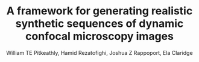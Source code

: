 ---
layout: pub
title: A framework for generating realistic synthetic sequences of dynamic confocal microscopy images
author: William TE Pitkeathly, Hamid Rezatofighi, Joshua Z Rappoport, Ela Claridge
year: 2013
paper_link: http://www.bmva.org/miua/2013/miua-13-16.pdf
publisher: Medical Image Understanding and Analysis Conference (MIUA)
comments: false
category: blog
---